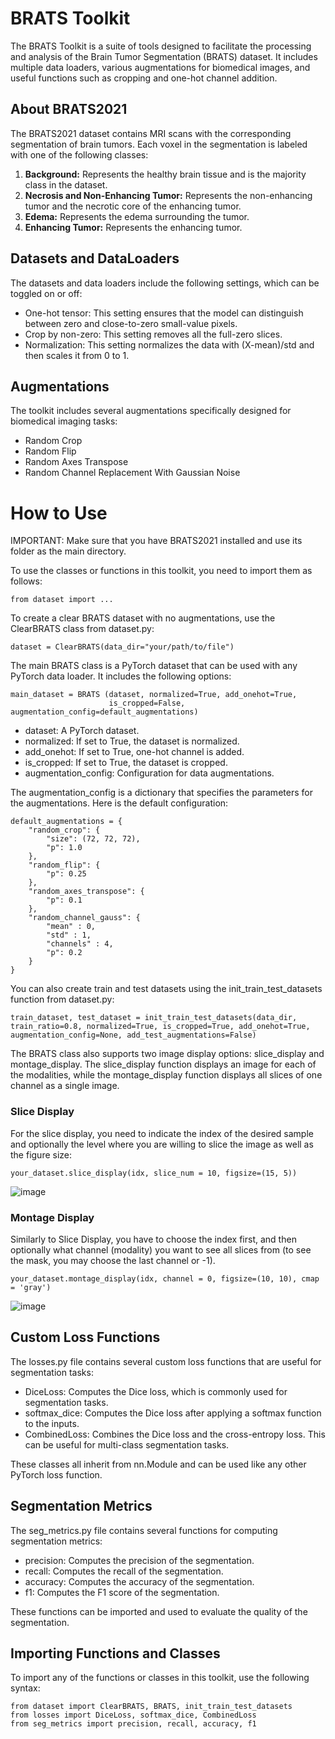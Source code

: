 # **BRATS Toolkit**

The BRATS Toolkit is a suite of tools designed to facilitate the processing and analysis of the Brain Tumor Segmentation (BRATS) dataset. It includes multiple data loaders, various augmentations for biomedical images, and useful functions such as cropping and one-hot channel addition.

## About BRATS2021
The BRATS2021 dataset contains MRI scans with the corresponding segmentation of brain tumors. Each voxel in the segmentation is labeled with one of the following classes:

1. **Background:** Represents the healthy brain tissue and is the majority class in the dataset. 
1. **Necrosis and Non-Enhancing Tumor:** Represents the non-enhancing tumor and the necrotic core of the enhancing tumor.
1. **Edema:** Represents the edema surrounding the tumor.
1. **Enhancing Tumor:** Represents the enhancing tumor.

## Datasets and DataLoaders
The datasets and data loaders include the following settings, which can be toggled on or off:

* One-hot tensor: This setting ensures that the model can distinguish between zero and close-to-zero small-value pixels.
* Crop by non-zero: This setting removes all the full-zero slices.
* Normalization: This setting normalizes the data with (X-mean)/std and then scales it from 0 to 1.

## Augmentations
The toolkit includes several augmentations specifically designed for biomedical imaging tasks:

* Random Crop
* Random Flip
* Random Axes Transpose
* Random Channel Replacement With Gaussian Noise

#  How to Use
IMPORTANT: Make sure that you have BRATS2021 installed and use its folder as the main directory.

To use the classes or functions in this toolkit, you need to import them as follows:

```
from dataset import ...
```

To create a clear BRATS dataset with no augmentations, use the ClearBRATS class from dataset.py:
```
dataset = ClearBRATS(data_dir="your/path/to/file")
```

The main BRATS class is a PyTorch dataset that can be used with any PyTorch data loader. It includes the following options:

```
main_dataset = BRATS (dataset, normalized=True, add_onehot=True,
                      is_cropped=False, augmentation_config=default_augmentations)
```

* dataset: A PyTorch dataset.
* normalized: If set to True, the dataset is normalized.
* add_onehot: If set to True, one-hot channel is added.
* is_cropped: If set to True, the dataset is cropped.
* augmentation_config: Configuration for data augmentations.
  
The augmentation_config is a dictionary that specifies the parameters for the augmentations. Here is the default configuration:

```
default_augmentations = {
    "random_crop": {
        "size": (72, 72, 72),
        "p": 1.0
    },
    "random_flip": {
        "p": 0.25
    },
    "random_axes_transpose": {
        "p": 0.1
    },
    "random_channel_gauss": {
        "mean" : 0, 
        "std" : 1, 
        "channels" : 4,
        "p": 0.2
    }
}
```

You can also create train and test datasets using the init_train_test_datasets function from dataset.py:

```
train_dataset, test_dataset = init_train_test_datasets(data_dir, train_ratio=0.8, normalized=True, is_cropped=True, add_onehot=True, augmentation_config=None, add_test_augmentations=False)
```

The BRATS class also supports two image display options: slice_display and montage_display. The slice_display function displays an image for each of the modalities, while the montage_display function displays all slices of one channel as a single image.

### Slice Display
For the slice display, you need to indicate the index of the desired sample and optionally the level where you are willing to slice the image as well as the figure size:
```
your_dataset.slice_display(idx, slice_num = 10, figsize=(15, 5))
```

![image](https://github.com/AlisherMyrgyyassov/BRATS-DeepLearning-Utility-Toolkit/assets/79082361/4abb863b-1189-4dae-8b03-7a0e177df767)

### Montage Display
Similarly to Slice Display, you have to choose the index first, and then optionally what channel (modality) you want to see all slices from (to see the mask, you may choose the last channel or -1).
```
your_dataset.montage_display(idx, channel = 0, figsize=(10, 10), cmap = 'gray')
```

![image](https://github.com/AlisherMyrgyyassov/BRATS-DeepLearning-Utility-Toolkit/assets/79082361/14ccb036-c831-469f-b197-d28835670af8)

## Custom Loss Functions
The losses.py file contains several custom loss functions that are useful for segmentation tasks:

* DiceLoss: Computes the Dice loss, which is commonly used for segmentation tasks.
* softmax_dice: Computes the Dice loss after applying a softmax function to the inputs.
* CombinedLoss: Combines the Dice loss and the cross-entropy loss. This can be useful for multi-class segmentation tasks.

These classes all inherit from nn.Module and can be used like any other PyTorch loss function.

## Segmentation Metrics
The seg_metrics.py file contains several functions for computing segmentation metrics:

* precision: Computes the precision of the segmentation.
* recall: Computes the recall of the segmentation.
* accuracy: Computes the accuracy of the segmentation.
* f1: Computes the F1 score of the segmentation.

These functions can be imported and used to evaluate the quality of the segmentation.

## Importing Functions and Classes
To import any of the functions or classes in this toolkit, use the following syntax:
```
from dataset import ClearBRATS, BRATS, init_train_test_datasets
from losses import DiceLoss, softmax_dice, CombinedLoss
from seg_metrics import precision, recall, accuracy, f1
```
